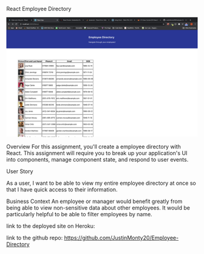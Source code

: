 React Employee Directory

![](/public/images/react-app.png)

Overview
For this assignment, you'll create a employee directory with React. This assignment will require you to break up your application's UI into components, manage component state, and respond to user events.

User Story

As a user, I want to be able to view my entire employee directory at once so that I have quick access to their information.


Business Context
An employee or manager would benefit greatly from being able to view non-sensitive data about other employees. It would be particularly helpful to be able to filter employees by name.

link to the deployed site on Heroku: 

link to the github repo: https://github.com/JustinMonty20/Employee-Directory